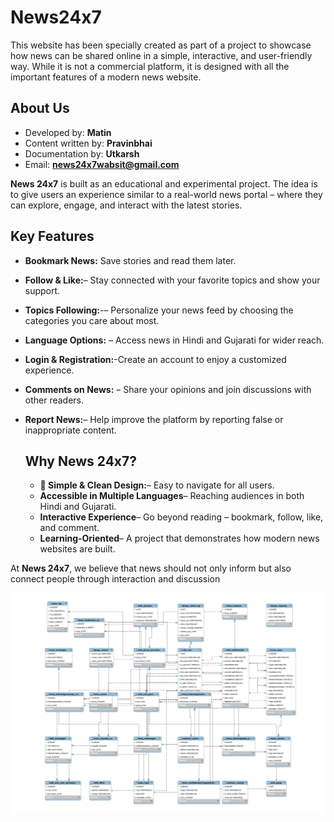 # News24x7
 This website has been specially created as part of a project to showcase how news can be shared online in a simple, interactive, and user-friendly way. While it is not a commercial platform, it is designed with all the important features of a modern news website.

## About Us 
- Developed by: **Matin**
- Content written by: **Pravinbhai**
- Documentation by: **Utkarsh**
- Email: **news24x7wabsit@gmail.com**

**News 24x7** is built as an educational and experimental project. The idea is to give users an experience similar to a real-world news portal – where they can explore, engage, and interact with the latest stories.
## Key Features
- **Bookmark News:** Save stories and read them later.
- **Follow & Like:**– Stay connected with your favorite topics and show your support.
- **Topics Following:**-– Personalize your news feed by choosing the categories you care about most.
- **Language Options:** – Access news in Hindi and Gujarati for wider reach.
- **Login & Registration:**-Create an account to enjoy a customized experience.
- **Comments on News:** – Share your opinions and join discussions with other readers.
- **Report News:**– Help improve the platform by reporting false or inappropriate content.

  ## Why News 24x7?
  - **📰 Simple & Clean Design:**– Easy to navigate for all users.
  -  **Accessible in Multiple Languages**– Reaching audiences in both Hindi and Gujarati.
  -  **Interactive Experience**– Go beyond reading – bookmark, follow, like, and comment.
  -  **Learning-Oriented**– A project that demonstrates how modern news websites are built.
    
At **News 24x7**, we believe that news should not only inform but also connect people through interaction and discussion

![The San Juan Mountains are beautiful!](https://raw.githubusercontent.com/matinabbassi786-ux/News24x7/refs/heads/main/DOC/News24x7_Database_Schema.svg "San Juan Mountains")

